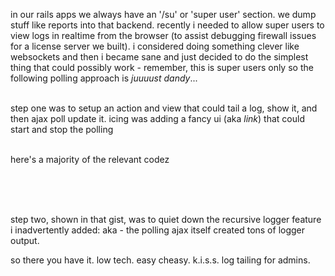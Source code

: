 in our rails apps we always have an '/su' or 'super user' section.  we dump stuff like reports into that backend.  recently i needed to allow super users to view logs in realtime from the browser (to assist debugging firewall issues for a license server we built).  i considered doing something clever like websockets and then i became sane and just decided to do the simplest thing that could possibly work - remember, this is super users only so the following polling approach is *juuuust dandy*...
<br />
<br />

step one was to setup an action and view that could tail a log, show it, and then ajax poll update it.  icing was adding a fancy ui (aka *link*) that could start and stop the polling
<br />
<br />

here's a majority of the relevant codez
<br />
<br />

<script src="https://gist.github.com/1994292.js?file=tail-f.rb"></script>
<br />
<br />

step two, shown in that gist, was to quiet down the recursive logger feature i inadvertently added: aka - the polling ajax itself created tons of logger output.
<br />

so there you have it.  low tech.  easy cheasy.  k.i.s.s. log tailing for admins.
<br />
<br />